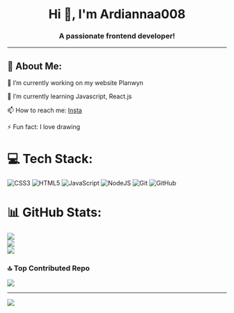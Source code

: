 <h1 align="center">Hi 👋, I'm Ardiannaa008</h1>
<h3 align="center">A passionate frontend developer!</h3>

---

## 💫 About Me:

🔭 I’m currently working on my website Planwyn

🌱 I’m currently learning Javascript, React.js

📫 How to reach me: [Insta](https://www.instagram.com/ardianaajdarii/)

⚡ Fun fact: I love drawing



# 💻 Tech Stack:
![CSS3](https://img.shields.io/badge/css3-%231572B6.svg?style=for-the-badge&logo=css3&logoColor=white) ![HTML5](https://img.shields.io/badge/html5-%23E34F26.svg?style=for-the-badge&logo=html5&logoColor=white) ![JavaScript](https://img.shields.io/badge/javascript-%23323330.svg?style=for-the-badge&logo=javascript&logoColor=%23F7DF1E) ![NodeJS](https://img.shields.io/badge/node.js-6DA55F?style=for-the-badge&logo=node.js&logoColor=white) ![Git](https://img.shields.io/badge/git-%23F05033.svg?style=for-the-badge&logo=git&logoColor=white) ![GitHub](https://img.shields.io/badge/github-%23121011.svg?style=for-the-badge&logo=github&logoColor=white)
# 📊 GitHub Stats:
![](https://github-readme-stats.vercel.app/api?username=Ardiannaa008&theme=radical&hide_border=false&include_all_commits=true&count_private=false)<br/>
![](https://nirzak-streak-stats.vercel.app/?user=Ardiannaa008&theme=radical&hide_border=false)<br/>
![](https://github-readme-stats.vercel.app/api/top-langs/?username=Ardiannaa008&theme=radical&hide_border=false&include_all_commits=true&count_private=false&layout=compact)

### 🔝 Top Contributed Repo
![](https://github-contributor-stats.vercel.app/api?username=Ardiannaa008&limit=5&theme=radical&combine_all_yearly_contributions=true)

---
[![](https://visitcount.itsvg.in/api?id=Ardiannaa008&icon=0&color=12)](https://visitcount.itsvg.in)

<!-- Proudly created with GPRM ( https://gprm.itsvg.in ) -->
